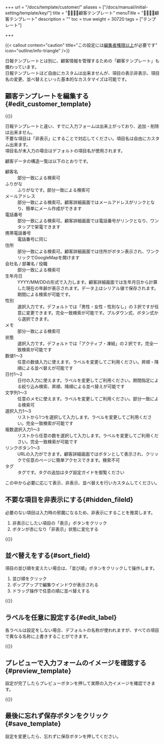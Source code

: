 +++
url = "/docs/template/customer/"
aliases = ["/docs/manual/initial-setting/template/key/"]
title = "👨‍💼👩‍💼顧客テンプレート"
menuTitle = "👨‍💼👩‍💼顧客テンプレート"
description = ""
toc = true
weight = 30720
tags = ["テンプレート"]

+++

{{< callout context="caution" title="この設定には[編集者権限以上](/docs/setup/staff-global/rank/#manager)が必要です" icon="outline/info-triangle" />}}

日報テンプレートとは別に、顧客情報を管理するための「顧客テンプレート」も備わっています。  
日報テンプレートほど自由にカスタムは出来ませんが、項目の表示非表示、項目名の変更、並べ替えといった基本的なカスタマイズは可能です。

## 顧客テンプレートを編集する{#edit_customer_template}

{{<iTablet filename="img/customerTemplate" msg="メニューから顧客テンプレートをクリックして編集画面を表示します" alice="here">}}

日報テンプレートと違い、すでに入力フォームは出来上がっており、追加・削除は出来ません。  
不要な項目は「非表示」にすることで対応してください。項目名は自由にカスタム出来ます。  
項目名が未入力の場合はデフォルトの項目名が使用されます。

顧客データの構造一覧は以下のとおりです。

<dl class="basic">
<dt>顧客名</dt>
<dd>部分一致による検索可</dd>
<dt>ふりがな</dt>
<dd>ふりがなです。部分一致による検索可</dd>
<dt>メールアドレス</dt>
<dd>部分一致による検索可。顧客詳細画面ではメールアドレスがリンクとなり、簡単にメール作成ができます</dd>
<dt>電話番号</dt>
<dd>部分一致による検索可。顧客詳細画面では電話番号がリンクとなり、ワンタップで架電できます</dd>
<dt>携帯電話番号</dt>
<dd>電話番号に同じ</dd>
<dt>住所</dt>
<dd>部分一致による検索可。顧客詳細画面では住所がボタン表示され、ワンクリックでGoogleMapを開けます</dd>
<dt>会社名 / 部署名 / 役職</dt>
<dd>部分一致による検索可</dd>
<dt>生年月日</dt>
<dd>YYYY/MM/DDの形式で入力します。顧客詳細画面では生年月日から計算した現在の年齢が表示されます。データ上はシリアル値で保存されます。期間による検索が可能です。</dd>
<dt>性別</dt>
<dd>選択入力です。デフォルトでは「男性・女性・性別なし」の３択ですが任意に変更できます。完全一致検索が可能です。プルダウン式、ボタン式から選択できます。</dd>
<dt>メモ</dt>
<dd>部分一致による検索可</dd>
<dt>状態</dt>
<dd>選択入力です。デフォルトでは「アクティブ・凍結」の２択です。完全一致検索が可能です</dd>
<dt>数値1〜3</dt>
<dd>任意の数値入力に使えます。ラベルを変更してご利用ください。昇順・降順による並べ替えが可能です</dd>
<dt>日付1〜2</dt>
<dd>日付の入力に使えます。ラベルを変更してご利用ください。期間指定による絞り込み検索、昇順、降順による並べ替えが可能です</dd>
<dt>文字列1〜3</dt>
<dd>任意のメモに使えます。ラベルを変更してご利用ください。部分一致による検索可</dd>
<dt>選択入力1〜3</dt>
<dd>リストから1つを選択して入力します。ラベルを変更してご利用ください。完全一致検索が可能です</dd>
<dt>複数選択入力1〜3</dt>
<dd>リストから任意の数を選択して入力します。ラベルを変更してご利用ください。完全一致検索が可能です</dd>
<dt>リンクボタン1〜3</dt>
<dd>URLの入力ができます。顧客詳細画面ではボタンとして表示され、クリックで任意のページに簡単アクセスできます。検索不可</dd>
<dt>タグ</dt>
<dd>タグです。タグの追加はタグ設定ガイドを御覧ください</dd>
</dl>

この中から必要に応じて表示、非表示、並べ替えを行いカスタムしてください。

## 不要な項目を非表示にする{#hidden_fileld}

必要のない項目は入力時の邪魔になるため、非表示にすることを推奨します。

1. 非表示にしたい項目の「表示」ボタンをクリック
2. ボタンが赤になり「非表示」状態に変化する

{{<iTablet filename="img/switchDisplay" msg="項目の表示・非表示はワンクリックで切り替え可能" alice="here">}}

## 並べ替えをする{#sort_field}

項目の並び順を変えたい場合は、「並び順」ボタンをクリックして操作します。

1. 並び順をクリック
2. ポップアップで編集ウインドウが表示される
3. ドラッグ操作で任意の順に並べ替えする

{{<iTablet filename="img/orderby" msg="ドラッグ操作で並べ替えします。非表示中の項目にはチップが表示されます" alice="here">}}

## ラベルを任意に設定する{#edit_label}

各ラベルは設定をしない場合、デフォルトの名称が使われますが、すべての項目で異なる名称に上書きすることができます。

{{<iTablet filename="img/overWrite" msg="各項目の名前を任意の名前で上書き" alice="here">}}

## プレビューで入力フォームのイメージを確認する{#preview_template}

設定が完了したらプレビューボタンを押して実際の入力イメージを確認できます。

{{<iTablet filename="img/customerInputPreview" msg="プレビューで実際のフォームを確認しよう" alice="here">}}

## 最後に忘れず保存ボタンをクリック{#save_template}

設定を変更したら、忘れずに保存ボタンを押してください。
